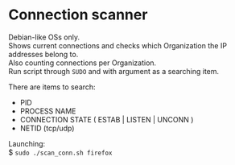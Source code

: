 # Connection scanner

Debian-like OSs only. \
Shows current connections and checks which Organization the IP addresses belong to.\
Also counting connections per Organization. \
Run script through `SUDO` and with argument as a searching item.

There are items to search: 
- PID 
- PROCESS NAME
- CONNECTION STATE ( ESTAB | LISTEN | UNCONN )
- NETID (tcp/udp)

Launching: \
$ `sudo ./scan_conn.sh firefox`
